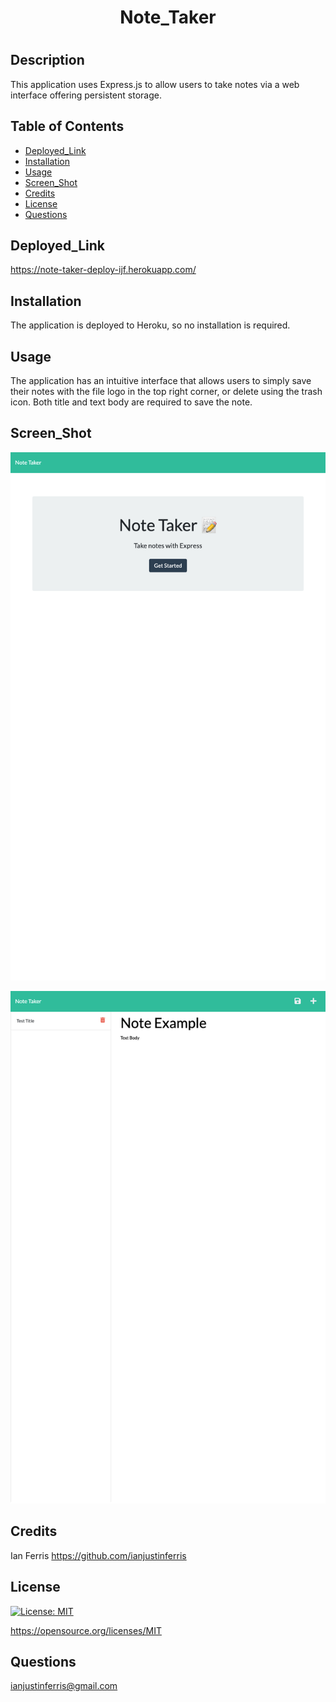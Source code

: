 # <h1 align="center"> Note_Taker <h1>

## Description

This application uses Express.js to allow users to take notes via a web interface offering persistent storage.

## Table of Contents

- [Deployed_Link](#Deployed_Link)
- [Installation](#Installation)
- [Usage](#Usage)
- [Screen_Shot](#Screen_Shot)
- [Credits](#Credits)
- [License](#License)
- [Questions](#Questions)

## Deployed_Link

https://note-taker-deploy-ijf.herokuapp.com/

## Installation

The application is deployed to Heroku, so no installation is required.

## Usage

The application has an intuitive interface that allows users to simply save their notes with the file logo in the top right corner, or delete using the trash icon. Both title and text body are required to save the note.

## Screen_Shot

![MAIN APP](Assets/Note_Taker_Main.png)

![NOTE APP](Assets/Note_Taker_Note.png)

## Credits

Ian Ferris https://github.com/ianjustinferris

## License

[![License: MIT](https://img.shields.io/badge/License-MIT-yellow.svg)](https://opensource.org/licenses/MIT)

https://opensource.org/licenses/MIT

## Questions

ianjustinferris@gmail.com
